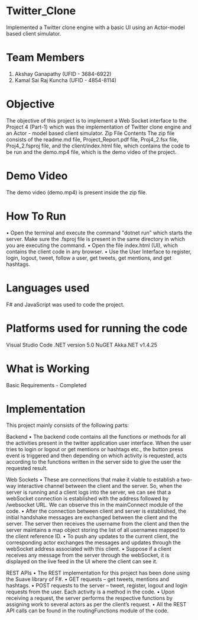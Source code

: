 # Twitter_Clone
Implemented a Twitter clone engine with a basic UI using an Actor-model based client simulator.

# Team Members
1.	Akshay Ganapathy (UFID - 3684-6922)
2.	Kamal Sai Raj Kuncha (UFID - 4854-8114)

# Objective
The objective of this project is to implement a Web Socket interface to the Project 4 (Part-1) which was the implementation of Twitter clone engine and an Actor - model based client simulator.
Zip File Contents
The zip file consists of the readme.md file, Project_Report.pdf file, Proj4_2.fsx file, Proj4_2.fsproj file, and the client/index.html file, which contains the code to be run and the demo.mp4 file, which is the demo video of the project.

# Demo Video
The demo video (demo.mp4) is present inside the zip file.

# How To Run
•	Open the terminal and execute the command "dotnet run” which starts the server. Make sure the .fsproj file is present in the same directory in which you are executing the command.
•	Open the file index.html (UI), which contains the client code in any browser.
•	Use the User Interface to register, login, logout, tweet, follow a user, get tweets, get mentions, and get hashtags.

# Languages used
F# and JavaScript was used to code the project.

# Platforms used for running the code
Visual Studio Code
.NET version 5.0
NuGET Akka.NET v1.4.25

# What is Working
Basic Requirements - Completed

# Implementation
This project mainly consists of the following parts:

Backend
•	The backend code contains all the functions or methods for all the activities present in the twitter application user interface. When the user tries to login or logout or get mentions or hashtags etc., the button press event is triggered and then depending on which activity is requested, acts according to the functions written in the server side to give the user the requested result.

Web Sockets
•	These are connections that make it viable to establish a two-way interactive channel between the client and the server. So, when the server is running and a client logs into the server, we can see that a webSocket connection is established with the address followed by /websocket URL. We can observe this in the mainConnect module of the code.
•	After the connection between client and server is established, the initial handshake messages are exchanged between the client and the server. The server then receives the username from the client and then the server maintains a map object storing the list of all usernames mapped to the client reference ID.
•	To push any updates to the current client, the corresponding actor exchanges the messages and updates through the webSocket address associated with this client.
•	Suppose if a client receives any message from the server through the webSocket, it is displayed on the live feed in the UI where the client can see it.

REST APIs
•	The REST implementation for this project has been done using the Suave library of F#.
•	GET requests – get tweets, mentions and hashtags.
•	POST requests to the server – tweet, register, logout and login requests from the user. Each activity is a method in the code.
•	Upon receiving a request, the server performs the respective functions by assigning work to several actors as per the client’s request.
•	All the REST API calls can be found in the routingFunctions module of the code.


